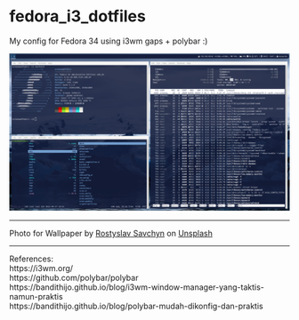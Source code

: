 # fedora_i3_dotfiles
My config for Fedora 34 using i3wm gaps + polybar :)

<img src="https://github.com/armanwu/fedora_i3_dotfiles/blob/main/Screenshot.png">
<hr>
Photo for Wallpaper by <a href="https://unsplash.com/@ross_savchyn?utm_source=unsplash&utm_medium=referral&utm_content=creditCopyText">Rostyslav Savchyn</a> on <a href="https://unsplash.com/s/photos/ice-water?utm_source=unsplash&utm_medium=referral&utm_content=creditCopyText">Unsplash</a>
<br>
<hr>
References:<br>
https://i3wm.org/
<br>
https://github.com/polybar/polybar
<br>
https://bandithijo.github.io/blog/i3wm-window-manager-yang-taktis-namun-praktis
<br>
https://bandithijo.github.io/blog/polybar-mudah-dikonfig-dan-praktis
